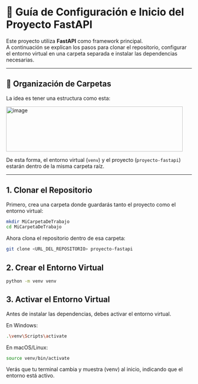 # 🚀 Guía de Configuración e Inicio del Proyecto FastAPI

Este proyecto utiliza **FastAPI** como framework principal.  
A continuación se explican los pasos para clonar el repositorio, configurar el entorno virtual en una carpeta separada e instalar las dependencias necesarias.

---

## 📂 Organización de Carpetas

La idea es tener una estructura como esta:

<img width="479" height="122" alt="image" src="https://github.com/user-attachments/assets/dc79ba64-5d22-4164-b198-bd3f449b05db" />


De esta forma, el entorno virtual (`venv`) y el proyecto (`proyecto-fastapi`) estarán dentro de la misma carpeta raíz.

---

## 1. Clonar el Repositorio

Primero, crea una carpeta donde guardarás tanto el proyecto como el entorno virtual:

```bash
mkdir MiCarpetaDeTrabajo
cd MiCarpetaDeTrabajo
```

Ahora clona el repositorio dentro de esa carpeta:
```bash
git clone <URL_DEL_REPOSITORIO> proyecto-fastapi
```

## 2. Crear el Entorno Virtual
```bash
python -m venv venv
```

## 3. Activar el Entorno Virtual
Antes de instalar las dependencias, debes activar el entorno virtual.

En Windows:
```bash
.\venv\Scripts\activate
```
En macOS/Linux:
```bash
source venv/bin/activate
```
Verás que tu terminal cambia y muestra (venv) al inicio, indicando que el entorno está activo.


